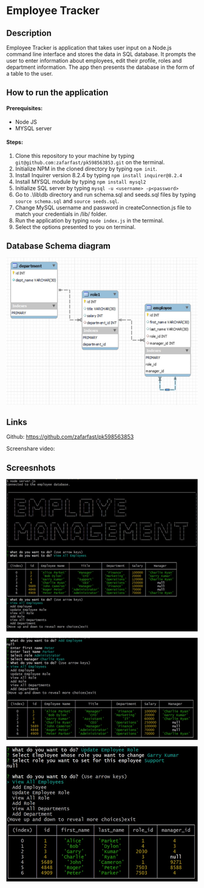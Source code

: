 # Employee Tracker

## Description
Employee Tracker is application that takes user input on a Node.js command line interface and stores the data in SQL database. It prompts the user to enter information about employees, edit their profile, roles and department information. The app then presents the database in the form of a table to the user.

## How to run the application

#### Prerequisites:
- Node JS
- MYSQL server

#### Steps:

1) Clone this repository to your machine by typing `git@github.com:zafarfast/pk598563853.git` on the terminal.
2) Initialize NPM in the cloned directory by typing `npm init`. 
3) Install Inquirer version 8.2.4 by typing `npm install inquirer@8.2.4`
4) Install MYSQL module by typing `npm install mysql2`
5) Initialize SQL server by typing `mysql -u <username> -p<password>`
6) Go to .\lib\db directory and run schema.sql and seeds.sql files by typing `source schema.sql` and `source seeds.sql`.
7) Change MySQL username and password in createConnection.js file to match your credentials  in /lib/ folder.
8) Run the application by typing `node index.js` in the terminal.
9) Select the options presented to you on terminal.

## Database Schema diagram

![Node](/lib/assets/images/diagram.jpg)


## Links
Github:
https://github.com/zafarfast/pk598563853

Screenshare video:

## Screesnhots

![Node](/lib/assets/images/screenshot_appStart.jpg)

![Node](/lib/assets/images/screenshot_addEmployee.jpg)

![Node](/lib/assets/images/screenshot_updateEmployeeRole.jpg)

